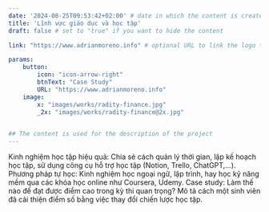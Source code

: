 ```yaml
---
date: '2024-08-25T09:53:42+02:00' # date in which the content is created - defaults to "today"
title: 'Lĩnh vực giáo dục và học tập'
draft: false # set to "true" if you want to hide the content 

link: "https://www.adrianmoreno.info" # optional URL to link the logo to

params:
    button:
        icon: "icon-arrow-right"
        btnText: "Case Study"
        URL: "https://www.adrianmoreno.info"
    image:  
        x: "images/works/radity-finance.jpg"
        _2x: "images/works/radity-finance@2x.jpg"
    

## The content is used for the description of the project
---
```


Kinh nghiệm học tập hiệu quả: Chia sẻ cách quản lý thời gian, lập kế hoạch học tập, sử dụng công cụ hỗ trợ học tập (Notion, Trello, ChatGPT,...).
Phương pháp tự học: Kinh nghiệm học ngoại ngữ, lập trình, hay học kỹ năng mềm qua các khóa học online như Coursera, Udemy.
Case study: Làm thế nào để đạt được điểm cao trong kỳ thi quan trọng? Mô tả cách một sinh viên đã cải thiện điểm số bằng việc thay đổi chiến lược học tập.